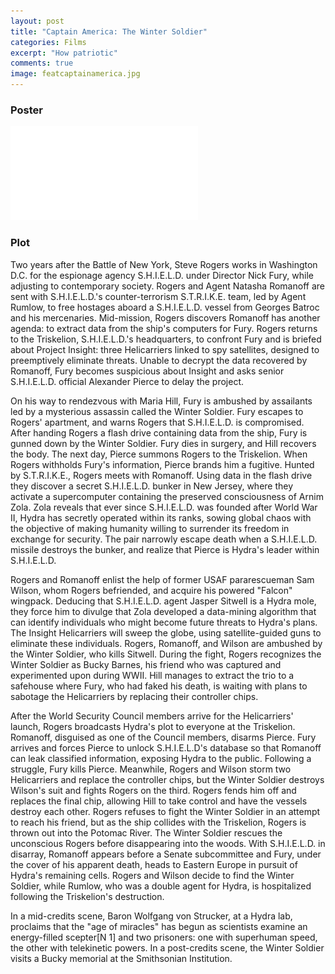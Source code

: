 ```yaml
---
layout: post
title: "Captain America: The Winter Soldier"
categories: Films
excerpt: "How patriotic"
comments: true
image: featcaptainamerica.jpg
---
```


### Poster

![Captain America](/img/captainamerica.img)

### Plot

Two years after the Battle of New York, Steve Rogers works in Washington D.C. for the 
espionage agency S.H.I.E.L.D. under Director Nick Fury, while adjusting to contemporary society.
Rogers and Agent Natasha Romanoff are sent with S.H.I.E.L.D.'s counter-terrorism S.T.R.I.K.E. team,
 led by Agent Rumlow, to free hostages aboard a S.H.I.E.L.D. vessel from Georges Batroc and his mercenaries. 
 Mid-mission, Rogers discovers Romanoff has another agenda: to extract data from the ship's computers for Fury. 
 Rogers returns to the Triskelion, S.H.I.E.L.D.'s headquarters, to confront Fury and is briefed about 
 Project Insight: three Helicarriers linked to spy satellites, designed to preemptively eliminate threats. 
 Unable to decrypt the data recovered by Romanoff, Fury becomes suspicious about Insight and asks senior S.H.I.E.L.D. 
 official Alexander Pierce to delay the project.

On his way to rendezvous with Maria Hill, Fury is ambushed by assailants led by a mysterious assassin called the Winter Soldier. 
Fury escapes to Rogers' apartment, and warns Rogers that S.H.I.E.L.D. is compromised. After handing Rogers a flash drive containing 
data from the ship, Fury is gunned down by the Winter Soldier. Fury dies in surgery, and Hill recovers the body. The next day, 
Pierce summons Rogers to the Triskelion. When Rogers withholds Fury's information, Pierce brands him a fugitive. Hunted by S.T.R.I.K.E., 
Rogers meets with Romanoff. Using data in the flash drive they discover a secret S.H.I.E.L.D. bunker in New Jersey, where they activate 
a supercomputer containing the preserved consciousness of Arnim Zola. Zola reveals that ever since S.H.I.E.L.D. was founded after World War
 II, Hydra has secretly operated within its ranks, sowing global chaos with the objective of making humanity willing to surrender its freedom in exchange for security. The pair narrowly escape death when a S.H.I.E.L.D. missile destroys the bunker,
  and realize that Pierce is Hydra's leader within S.H.I.E.L.D.

Rogers and Romanoff enlist the help of former USAF pararescueman Sam Wilson, whom Rogers befriended, 
and acquire his powered "Falcon" wingpack. Deducing that S.H.I.E.L.D. agent Jasper Sitwell is a Hydra mole,
 they force him to divulge that Zola developed a data-mining algorithm that can identify individuals who might 
 become future threats to Hydra's plans. The Insight Helicarriers will sweep the globe, using satellite-guided
  guns to eliminate these individuals. Rogers, Romanoff, and Wilson are ambushed by the Winter Soldier, who kills
   Sitwell. During the fight, Rogers recognizes the Winter Soldier as Bucky Barnes, his friend who was captured 
   and experimented upon during WWII. Hill manages to extract the trio to a safehouse where Fury, who had faked 
   his death, is waiting with plans to sabotage the Helicarriers by replacing their controller chips.

After the World Security Council members arrive for the Helicarriers' launch, Rogers broadcasts Hydra's plot 
to everyone at the Triskelion. Romanoff, disguised as one of the Council members, disarms Pierce. Fury arrives and forces Pierce to unlock S.H.I.E.L.D's database so that Romanoff can leak classified information, exposing Hydra to the public. Following a struggle, Fury kills Pierce. Meanwhile, Rogers and Wilson storm two Helicarriers and replace the controller chips, but the Winter Soldier destroys Wilson's suit and fights Rogers on the third. Rogers fends him off and replaces the final chip, allowing Hill to take control and have the vessels destroy each other. Rogers refuses to fight the Winter Soldier in an attempt to reach his friend, but as the ship collides with the Triskelion, Rogers is thrown out into the Potomac River. The Winter Soldier rescues the unconscious Rogers before disappearing into the woods. With S.H.I.E.L.D. in disarray, Romanoff appears before a Senate subcommittee and Fury, under the cover of his apparent death, heads to Eastern Europe in pursuit of Hydra's remaining cells. Rogers and Wilson decide to find the Winter Soldier, while Rumlow, who was a double agent for Hydra, is hospitalized following the Triskelion's destruction.

In a mid-credits scene, Baron Wolfgang von Strucker, at a Hydra lab, proclaims that the "age of miracles" 
has begun as scientists examine an energy-filled scepter[N 1] and two prisoners: one with superhuman speed, 
the other with telekinetic powers. In a post-credits scene, the Winter Soldier visits a Bucky memorial at the Smithsonian Institution.
